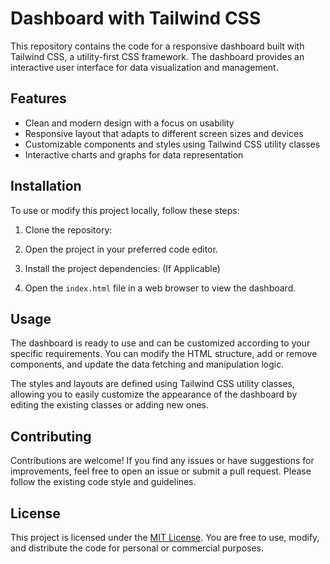 # Dashboard with Tailwind CSS

This repository contains the code for a responsive dashboard built with Tailwind CSS, a utility-first CSS framework. The dashboard provides an interactive user interface for data visualization and management.

## Features

- Clean and modern design with a focus on usability
- Responsive layout that adapts to different screen sizes and devices
- Customizable components and styles using Tailwind CSS utility classes
- Interactive charts and graphs for data representation

## Installation

To use or modify this project locally, follow these steps:

1. Clone the repository:

2. Open the project in your preferred code editor.

3. Install the project dependencies: (If Applicable)

4. Open the `index.html` file in a web browser to view the dashboard.

## Usage

The dashboard is ready to use and can be customized according to your specific requirements. You can modify the HTML structure, add or remove components, and update the data fetching and manipulation logic.

The styles and layouts are defined using Tailwind CSS utility classes, allowing you to easily customize the appearance of the dashboard by editing the existing classes or adding new ones.

## Contributing

Contributions are welcome! If you find any issues or have suggestions for improvements, feel free to open an issue or submit a pull request. Please follow the existing code style and guidelines.

## License

This project is licensed under the [MIT License](LICENSE). You are free to use, modify, and distribute the code for personal or commercial purposes.
